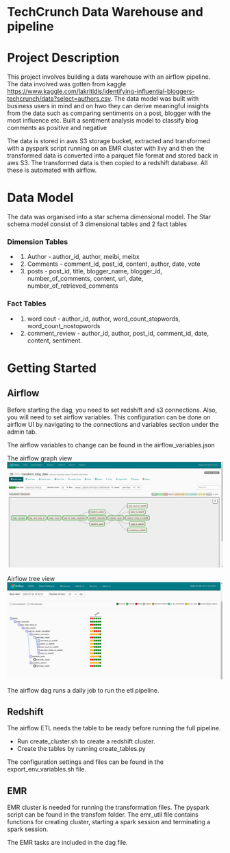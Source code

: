 # TechCrunch Data Warehouse and pipeline

# Project Description
This project involves building a data warehouse with an airflow pipeline. The data involved was gotten from kaggle https://www.kaggle.com/lakritidis/identifying-influential-bloggers-techcrunch/data?select=authors.csv. The data model was built with business users in mind and on hwo they can derive meaningful insights from the data such as comparing sentiments on a post, blogger with the most influence etc.
Built a sentiment analysis model to classify blog comments as positive and negative


The data is stored in aws S3 storage bucket, extracted and transformed with a pyspark script running on an EMR cluster with livy and then the transformed data is  converted into a parquet file format and stored back in aws S3. The transformed data is then copied to a redshift database. All these is automated with airflow.


# Data Model
The data was organised into a star schema dimensional model. The Star schema model consist of 3 dimensional tables and 2 fact tables

### Dimension Tables 
- 1. Author - author_id, author, meibi, meibx
- 2. Comments - comment_id, post_id, content, author, date, vote
- 3. posts - post_id, title, blogger_name, blogger_id, number_of_comments, content, url, date, number_of_retrieved_comments
### Fact Tables
- 1. word cout - author_id, author, word_count_stopwords, word_count_nostopwords
- 2. comment_review - author_id, author, post_id, comment_id, date, content, sentiment.



# Getting Started

## Airflow
Before starting the dag, you need to set redshift and s3 connections. Also, you will need to set airflow variables.
This configuration can be done on airflow UI by navigating to the connections and variables section under the admin tab.

The airflow variables to change can be found in the airflow_variables.json

The airflow graph view 
![](https://github.com/geewynn/techcrunch_warehouse/blob/master/images/airflow%20graph%20view.jpg)

Airflow tree view
![](https://github.com/geewynn/techcrunch_warehouse/blob/master/images/airflow%20tree%20view.jpg)

The airflow dag runs a daily job to run the etl pipeline.

## Redshift
The airflow ETL needs the table to be ready before running the full pipeline. 
- Run create_cluster.sh to create a redshift cluster.
- Create the tables by running create_tables.py

The configuration settings and files can be found in the export_env_variables.sh file.

## EMR
EMR cluster is needed for running the transformation files. The pyspark script can be found in the transfom folder. The emr_util file contains functions for creating cluster, starting a spark session and terminating a spark session.

The EMR tasks are included in the dag file.
